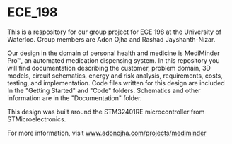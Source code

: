 # ECE_198

This is a respository for our group project for ECE 198 at the University of Waterloo. Group members are Adon Ojha and Rashad Jayshanth-Nizar.

Our design in the domain of personal health and medicine is MediMinder Pro™, an automated medication dispensing system. In this repository you will find documentation describing the customer, problem domain, 3D models, circuit schematics, 
energy and risk analysis, requirements, costs, testing, and implementation. Code files written for this design are included In the "Getting Started" and "Code" folders. Schematics and other information are in the "Documentation" folder.

This design was built around the STM32401RE microcontroller from STMicroelectronics.

For more information, visit www.adonojha.com/projects/mediminder
